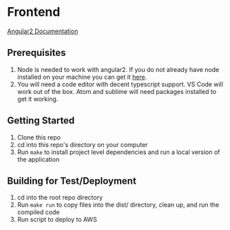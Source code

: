 # Frontend
[Angular2 Documentation](https://angular.io)
## Prerequisites
1. Node is needed to work with angular2. If you do not already have node installed on your machine you can get it [here](https://nodejs.org/en/).
2. You will need a code editor with decent typescript support. VS Code will work out of the box. Atom and sublime will need packages installed to get it working.

## Getting Started
1. Clone this repo
2. cd into this repo's directory on your computer
3. Run `make` to install project level dependencies and run a local version of the application

## Building for Test/Deployment
1. cd into the root repo directory
2. Run `make run` to copy files into the dist/ directory, clean up, and run the compiled code
3. Run script to deploy to AWS
